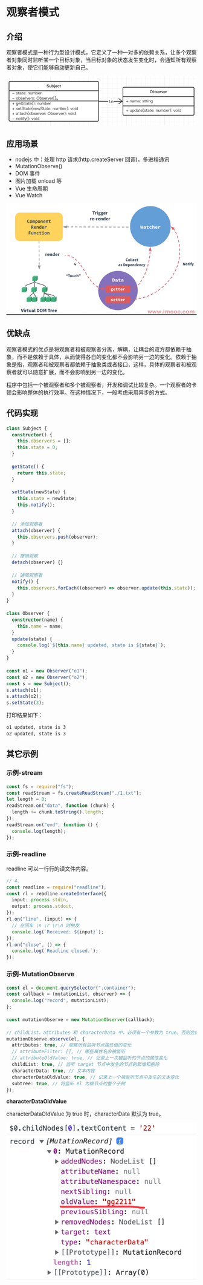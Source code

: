 # 观察者模式

## 介绍

观察者模式是一种行为型设计模式，它定义了一种一对多的依赖关系，让多个观察者对象同时监听某一个目标对象，当目标对象的状态发生变化时，会通知所有观察者对象，使它们能够自动更新自己。

![](imgs/2022-10-30-15-50-09.png)

## 应用场景

- nodejs 中：处理 http 请求(http.createServer 回调)，多进程通讯
- MutationObserve()
- DOM 事件
- 图片加载 onload 等
- Vue 生命周期
- Vue Watch

![](imgs/2022-10-30-16-24-53.png)

## 优缺点

观察者模式的优点是将观察者和被观察者分离，解耦，让耦合的双方都依赖于抽象，而不是依赖于具体，从而使得各自的变化都不会影响另一边的变化。依赖于抽象是指，观察者和被观察者都依赖于抽象类或者接口，这样，具体的观察者和被观察者就可以随意扩展，而不会影响到另一边的变化。

程序中包括一个被观察者和多个被观察者，开发和调试比较复杂。一个观察者的卡顿会影响整体的执行效率。在这种情况下，一般考虑采用异步的方式。

## 代码实现

```ts
class Subject {
  constructor() {
    this.observers = [];
    this.state = 0;
  }

  getState() {
    return this.state;
  }

  setState(newState) {
    this.state = newState;
    this.notify();
  }

  // 添加观察者
  attach(observer) {
    this.observers.push(observer);
  }

  // 撤销观察
  detach(observer) {}

  // 通知观察者
  notify() {
    this.observers.forEach((observer) => observer.update(this.state));
  }
}

class Observer {
  constructor(name) {
    this.name = name;
  }
  update(state) {
    console.log(`${this.name} updated, state is ${state}`);
  }
}

const o1 = new Observer("o1");
const o2 = new Observer("o2");
const s = new Subject();
s.attach(o1);
s.attach(o2);
s.setState(3);
```

打印结果如下：

```sh
o1 updated, state is 3
o2 updated, state is 3
```

## 其它示例

### 示例-stream

```ts
const fs = require("fs");
const readStream = fs.createReadStream("./1.txt");
let length = 0;
readStream.on("data", function (chunk) {
  length += chunk.toString().length;
});
readStream.on("end", function () {
  console.log(length);
});
```

### 示例-readline

readline 可以一行行的读文件内容。

```ts
// 4、
const readline = require("readline");
const rl = readline.createInterface({
  input: process.stdin,
  output: process.stdout,
});
rl.on("line", (input) => {
  // 在回车 \n \r \r\n 时触发
  console.log(`Received: ${input}`);
});
rl.on("close", () => {
  console.log(`Readline closed.`);
});
```

### 示例-MutationObserve

```ts
const el = document.querySelector(".container");
const callback = (mutationList, observer) => {
  console.log("record", mutationList);
};

const mutationObserve = new MutationObserver(callback);

// childList、attributes 和 characterData 中，必须有一个参数为 true。否则会抛出 TypeError 异常
mutationObserve.observe(el, {
  attributes: true, // 观察所有监听节点属性值的变化
  // attributeFilter: [], // 哪些属性名会被监听
  // attributeOldValue: true, // 记录上一次被监听的节点的属性变化
  childList: true, // 监听 target 节点中发生的节点的新增和删除
  characterData: true, // 文本内容
  characterDataOldValue: true, // 记录上一个被监听节点中发生的文本变化
  subtree: true, // 将监听 el 为根节点的整个子树
});
```

**characterDataOldValue**

characterDataOldValue 为 true 时，characterData 默认为 true。

![](imgs/2022-10-30-22-13-15.png)
